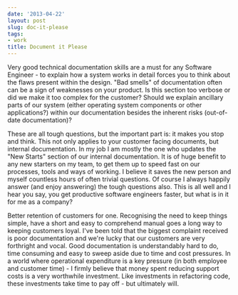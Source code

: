 ```yaml
---
date: '2013-04-22'
layout: post
slug: doc-it-please
tags:
- work
title: Document it Please
---
```


Very good technical documentation skills are a must for any Software Engineer - to explain how a system works in detail forces you to think about the flaws present within the design. "Bad smells" of documentation often can be a sign of weaknesses on your product. Is this section too verbose or did we make it too complex for the customer? Should we explain ancillary parts of our system (either operating system components or other applications?)  within our documentation besides the inherent risks (out-of-date documentation)?

These are all tough questions, but the important part is: it makes you stop and think. This not only applies to your customer facing documents, but internal documentation. In my job I am mostly the one who updates the "New Starts" section of our internal documentation. It is of huge benefit to any new starters on my team, to get them up to speed fast on our processes, tools and ways of working. I believe it saves the new person and myself countless hours of often trivial questions. Of course I always happily answer (and enjoy answering) the tough questions also. This is all well and I hear you say, you get productive software engineers faster, but what is in it for me as a company?

Better retention of customers for one. Recognising the need to keep things simple, have a short and easy to comprehend manual goes a long way to keeping customers loyal. I've been told that the biggest complaint  received is poor documentation and we're lucky that our customers are very forthright and vocal. Good documentation is understandably hard to do, time consuming and easy to sweep aside due to time and cost pressures. In a world where operational expenditure is a key pressure (in both employee and customer time) - I firmly believe that money spent reducing support costs is a very worthwhile investment. Like investments in refactoring code, these investments take time to pay off - but ultimately will.